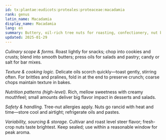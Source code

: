 ```yaml
---
id: tx:plantae:eudicots:proteales:proteaceae:macadamia
rank: genus
latin_name: Macadamia
display_name: Macadamia
lang: en
summary: Buttery, oil-rich tree nuts for roasting, confectionery, nut butters, and fragrant oils; prized in cookies, crusts, and as a finishing texture in savory dishes.
updated: 2025-01-29
---
```


_Culinary scope & forms._ Roast lightly for snacks; chop into cookies and crusts; blend into smooth butters; press oils for salads and pastry; candy or salt for bar mixes.

_Texture & cooking logic._ Delicate oils scorch quickly—toast gently, stirring often. For brittles and pralines, fold in at the end to preserve crunch; coarse chops maintain texture in bakes.

_Nutrition patterns (high-level)._ Rich, mellow sweetness with creamy mouthfeel; small amounts deliver big flavor impact in desserts and salads.

_Safety & handling._ Tree-nut allergies apply. Nuts go rancid with heat and time—store cool and airtight; refrigerate oils and pastes.

_Variability, sourcing & storage._ Cultivar and roast level steer flavor; fresh-crop nuts taste brightest. Keep sealed; use within a reasonable window for peak aroma.
